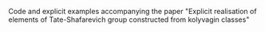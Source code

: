 Code and explicit examples accompanying the paper "Explicit realisation of elements of Tate-Shafarevich group constructed from kolyvagin classes"
